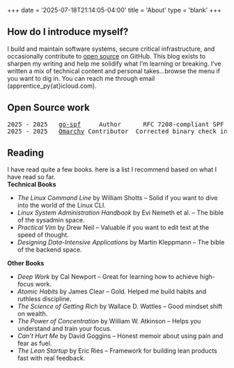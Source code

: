 +++
date = '2025-07-18T21:14:05-04:00'
title = 'About'
type = 'blank'
+++

## How do I introduce myself?

I build and maintain software systems, secure critical infrastructure, and occasionally contribute
to [open source](https://github.com/t0gun) on GitHub. This blog exists to sharpen my writing and help me solidify what
I’m learning or breaking. I’ve written a mix of technical content and personal takes...browse the menu if you want to
dig in. You can reach me through email (apprentice_py{at}icloud.com).

## Open Source work

<pre>
2025 - 2025   <a href="https://github.com/t0gun/go-spf">go-spf</a>     Author      RFC 7208-compliant SPF record evaluator
2025 - 2025   <a href="https://github.com/basecamp/omarchy">Omarchy</a> Contributor  Corrected binary check in install script <a href="https://github.com/basecamp/omarchy/pull/210">#210</a>
</pre>
## Reading

I have read quite a few books. here is a list I recommend based on what I have read so far.   
**Technical Books**

- *The Linux Command Line* by William Shotts – Solid if you want to dive into the world of the Linux CLI.
- *Linux System Administration Handbook* by Evi Nemeth et al. – The bible of the sysadmin space.
- *Practical Vim* by Drew Neil – Valuable if you want to edit text at the speed of thought.
- *Designing Data-Intensive Applications* by Martin Kleppmann – The bible of the backend space.

**Other Books**

- *Deep Work* by Cal Newport – Great for learning how to achieve high-focus work.
- *Atomic Habits* by James Clear – Gold. Helped me build habits and ruthless discipline.
- *The Science of Getting Rich* by Wallace D. Wattles – Good mindset shift on wealth.
- *The Power of Concentration* by William W. Atkinson – Helps you understand and train your focus.
- *Can’t Hurt Me* by David Goggins – Honest memoir about using pain and fear as fuel.
- *The Lean Startup* by Eric Ries – Framework for building lean products fast with real feedback.

